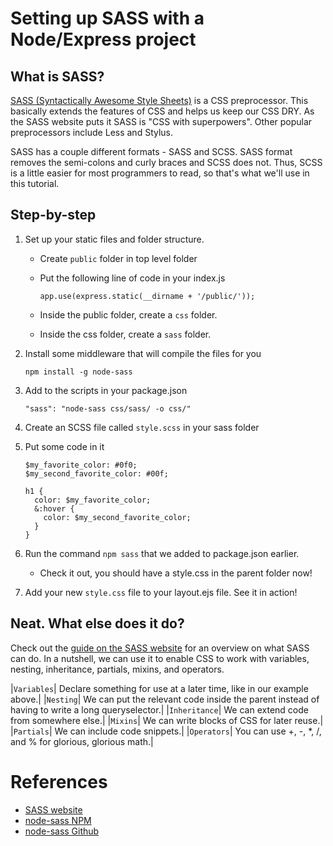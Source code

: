 # Setting up SASS with a Node/Express project

## What is SASS?

[SASS (Syntactically Awesome Style Sheets)](https://www.learnhowtoprogram.com/css/sass/what-is-sass) is a CSS preprocessor. This basically extends the features of CSS and helps us keep our CSS DRY. As the SASS website puts it SASS is "CSS with superpowers". Other popular preprocessors include Less and Stylus.

SASS has a couple different formats - SASS and SCSS. SASS format removes the semi-colons and curly braces and SCSS does not. Thus, SCSS is a little easier for most programmers to read, so that's what we'll use in this tutorial.

## Step-by-step

1. Set up your static files and folder structure.
    * Create `public` folder in top level folder
    * Put the following line of code in your index.js

        `app.use(express.static(__dirname + '/public/'));`

    * Inside the public folder, create a `css` folder.
    * Inside the css folder, create a `sass` folder.

2. Install some middleware that will compile the files for you

    `npm install -g node-sass`

3. Add to the scripts in your package.json

    `"sass": "node-sass css/sass/ -o css/"`

4. Create an SCSS file called `style.scss` in your sass folder

5. Put some code in it
    ```
    $my_favorite_color: #0f0;
    $my_second_favorite_color: #00f;

    h1 {
      color: $my_favorite_color;
      &:hover {
        color: $my_second_favorite_color;
      }
    }
    ```

6. Run the command `npm sass` that we added to package.json earlier.

    * Check it out, you should have a style.css in the parent folder now!

7. Add your new `style.css` file to your layout.ejs file. See it in action!

## Neat. What else does it do?

Check out the [guide on the SASS website](https://sass-lang.com/guide) for an overview on what SASS can do. In a nutshell, we can use it to enable CSS to work with variables, nesting, inheritance, partials, mixins, and operators. 

|`Variables`| Declare something for use at a later time, like in our example above.|
|`Nesting`| We can put the relevant code inside the parent instead of having to write a long queryselector.|
|`Inheritance`| We can extend code from somewhere else.|
|`Mixins`| We can write blocks of CSS for later reuse.|
|`Partials`| We can include code snippets.|
|`Operators`| You can use +, -, *, /, and % for glorious, glorious math.|

# References
* [SASS website](https://sass-lang.com/)
* [node-sass NPM](https://www.npmjs.com/package/node-sass)
* [node-sass Github](https://github.com/sass/node-sass)
